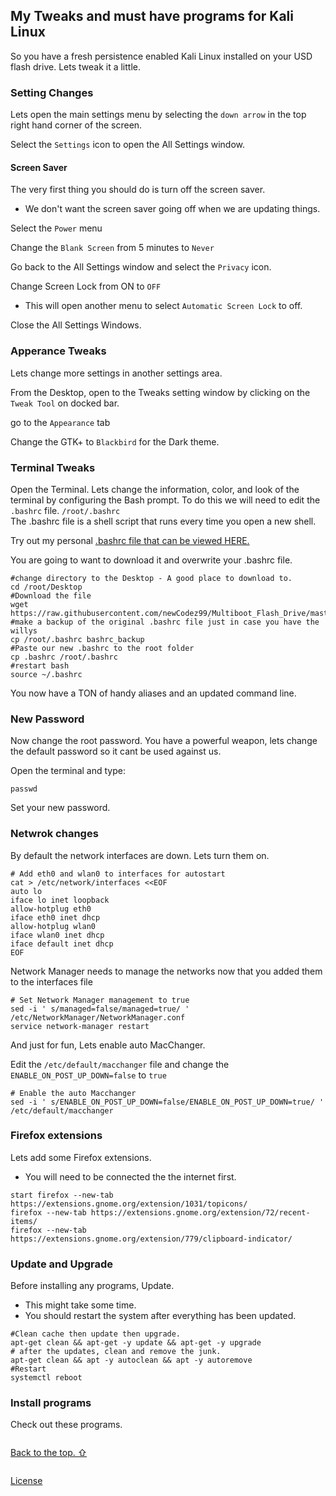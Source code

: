 

## My Tweaks and must have programs for Kali Linux

So you have a fresh persistence enabled Kali Linux installed on your USD flash drive. Lets tweak it a little.  

### Setting Changes

Lets open the main settings menu by selecting the `down arrow` in the top right hand corner of the screen.  

Select the `Settings` icon to open the All Settings window.  

#### Screen Saver

The very first thing you should do is turn off the screen saver.  
- We don't want the screen saver going off when we are updating things. 

Select the `Power` menu  

Change the `Blank Screen` from 5 minutes to `Never`  

Go back to the All Settings window and select the `Privacy` icon.  

Change Screen Lock from ON to `OFF`  
- This will open another menu to select `Automatic Screen Lock` to off.  

Close the All Settings Windows.  

### Apperance Tweaks

Lets change more settings in another settings area.  

From the Desktop, open to the Tweaks setting window by clicking on the `Tweak Tool` on docked bar.  

go to the `Appearance` tab  

Change the GTK+ to `Blackbird` for the Dark theme.  

### Terminal Tweaks

Open the Terminal. Lets change the information, color, and look of the terminal by configuring the Bash prompt.  To do this we will need to edit the `.bashrc` file. `/root/.bashrc`  
The .bashrc file is a shell script that runs every time you open a new shell.  

Try out my personal [.bashrc file that can be viewed HERE.](../master/.bashrc)  

You are going to want to download it and overwrite your .bashrc file. 

```
#change directory to the Desktop - A good place to download to.
cd /root/Desktop
#Download the file
wget https://raw.githubusercontent.com/newCodez99/Multiboot_Flash_Drive/master/.bashrc
#make a backup of the original .bashrc file just in case you have the willys
cp /root/.bashrc bashrc_backup
#Paste our new .bashrc to the root folder
cp .bashrc /root/.bashrc
#restart bash
source ~/.bashrc
```
You now have a TON of handy aliases and an updated command line.


### New Password

Now change the root password. You have a powerful weapon, lets change the default password so it cant be used against us.  

Open the terminal and type:

```
passwd
```

Set your new password.  

### Netwrok changes

By default the network interfaces are down. Lets turn them on.

```
# Add eth0 and wlan0 to interfaces for autostart
cat > /etc/network/interfaces <<EOF
auto lo
iface lo inet loopback
allow-hotplug eth0
iface eth0 inet dhcp
allow-hotplug wlan0
iface wlan0 inet dhcp
iface default inet dhcp
EOF
```

Network Manager needs to manage the networks now that you added them to the interfaces file  

```
# Set Network Manager management to true
sed -i ' s/managed=false/managed=true/ ' /etc/NetworkManager/NetworkManager.conf
service network-manager restart
```

And just for fun, Lets enable auto MacChanger.  

Edit the `/etc/default/macchanger` file and change the `ENABLE_ON_POST_UP_DOWN=false` to `true`  

```
# Enable the auto Macchanger
sed -i ' s/ENABLE_ON_POST_UP_DOWN=false/ENABLE_ON_POST_UP_DOWN=true/ ' /etc/default/macchanger
```


### Firefox extensions  

Lets add some Firefox extensions.  
- You will need to be connected the the internet first.  

```
start firefox --new-tab https://extensions.gnome.org/extension/1031/topicons/
firefox --new-tab https://extensions.gnome.org/extension/72/recent-items/
firefox --new-tab https://extensions.gnome.org/extension/779/clipboard-indicator/
```



### Update and Upgrade  

Before installing any programs, Update.  

- This might take some time.  
- You should restart the system after everything has been updated.  

```
#Clean cache then update then upgrade. 
apt-get clean && apt-get -y update && apt-get -y upgrade
# after the updates, clean and remove the junk. 
apt-get clean && apt -y autoclean && apt -y autoremove
#Restart
systemctl reboot 
```


### Install programs

Check out these programs.  

```

```









[Back to the top. ⇧](../master/My_Tweaks_and_must_have_programs_for_Kali_Linux.md#my-tweaks-and-must-have-programs-for-kali-linux)  

  
```
```
  

[License](https://github.com/newCodez99/Using-Github/blob/master/LICENSE)

